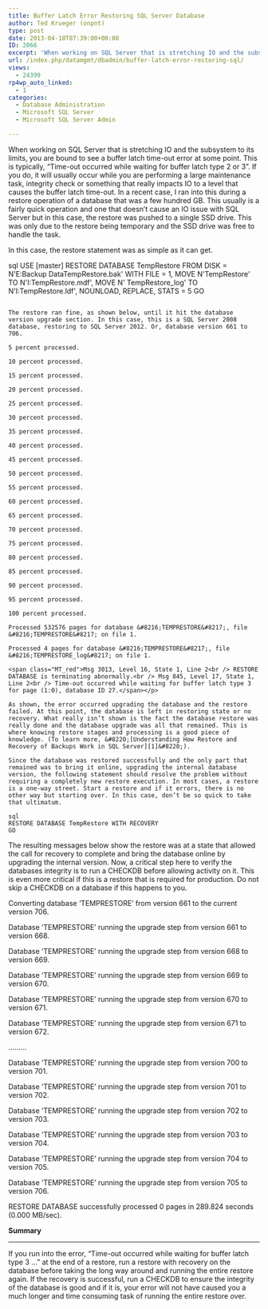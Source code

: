 ```yaml
---
title: Buffer Latch Error Restoring SQL Server Database
author: Ted Krueger (onpnt)
type: post
date: 2013-04-10T07:39:00+00:00
ID: 2066
excerpt: 'When working on SQL Server that is stretching IO and the subsystem to its limits, you are bound to see a buffer latch time-out error at some point.  This is typically, "Time-out occurred while waiting for buffer latch type 2 or 3". If you do, it will us&hellip;'
url: /index.php/datamgmt/dbadmin/buffer-latch-error-restoring-sql/
views:
  - 24399
rp4wp_auto_linked:
  - 1
categories:
  - Database Administration
  - Microsoft SQL Server
  - Microsoft SQL Server Admin

---
```

When working on SQL Server that is stretching IO and the subsystem to its limits, you are bound to see a buffer latch time-out error at some point. This is typically, &#8220;Time-out occurred while waiting for buffer latch type 2 or 3&#8221;. If you do, it will usually occur while you are performing a large maintenance task, integrity check or something that really impacts IO to a level that causes the buffer latch time-out. In a recent case, I ran into this during a restore operation of a database that was a few hundred GB. This usually is a fairly quick operation and one that doesn’t cause an IO issue with SQL Server but in this case, the restore was pushed to a single SSD drive. This was only due to the restore being temporary and the SSD drive was free to handle the task.

In this case, the restore statement was as simple as it can get.

sql
USE [master]
RESTORE DATABASE TempRestore FROM  DISK = N'E:Backup DataTempRestore.bak' 
WITH  FILE = 1,  MOVE N'TempRestore' TO N'I:TempRestore.mdf',  MOVE N' TempRestore_log' TO N'I:TempRestore.ldf',  NOUNLOAD,  REPLACE,  STATS = 5
GO
```

The restore ran fine, as shown below, until it hit the database version upgrade section. In this case, this is a SQL Server 2008 database, restoring to SQL Server 2012. Or, database version 661 to 706.

5 percent processed.
  
10 percent processed.
  
15 percent processed.
  
20 percent processed.
  
25 percent processed.
  
30 percent processed.
  
35 percent processed.
  
40 percent processed.
  
45 percent processed.
  
50 percent processed.
  
55 percent processed.
  
60 percent processed.
  
65 percent processed.
  
70 percent processed.
  
75 percent processed.
  
80 percent processed.
  
85 percent processed.
  
90 percent processed.
  
95 percent processed.
  
100 percent processed.
  
Processed 532576 pages for database &#8216;TEMPRESTORE&#8217;, file &#8216;TEMPRESTORE&#8217; on file 1.
  
Processed 4 pages for database &#8216;TEMPRESTORE&#8217;, file &#8216;TEMPRESTORE_log&#8217; on file 1.
  
<span class="MT_red">Msg 3013, Level 16, State 1, Line 2<br /> RESTORE DATABASE is terminating abnormally.<br /> Msg 845, Level 17, State 1, Line 2<br /> Time-out occurred while waiting for buffer latch type 3 for page (1:0), database ID 27.</span></p> 

As shown, the error occurred upgrading the database and the restore failed. At this point, the database is left in restoring state or no recovery. What really isn’t shown is the fact the database restore was really done and the database upgrade was all that remained. This is where knowing restore stages and processing is a good piece of knowledge. (To learn more, &#8220;[Understanding How Restore and Recovery of Backups Work in SQL Server][1]&#8220;).

Since the database was restored successfully and the only part that remained was to bring it online, upgrading the internal database version, the following statement should resolve the problem without requiring a completely new restore execution. In most cases, a restore is a one-way street. Start a restore and if it errors, there is no other way but starting over. In this case, don’t be so quick to take that ultimatum.

sql
RESTORE DATABASE TempRestore WITH RECOVERY
GO
```
The resulting messages below show the restore was at a state that allowed the call for recovery to complete and bring the database online by upgrading the internal version. Now, a critical step here to verify the databases integrity is to run a CHECKDB before allowing activity on it. This is even more critical if this is a restore that is required for production. Do not skip a CHECKDB on a database if this happens to you.

Converting database &#8216;TEMPRESTORE&#8217; from version 661 to the current version 706.
  
Database &#8216;TEMPRESTORE&#8217; running the upgrade step from version 661 to version 668.
  
Database &#8216;TEMPRESTORE&#8217; running the upgrade step from version 668 to version 669.
  
Database &#8216;TEMPRESTORE&#8217; running the upgrade step from version 669 to version 670.
  
Database &#8216;TEMPRESTORE&#8217; running the upgrade step from version 670 to version 671.
  
Database &#8216;TEMPRESTORE&#8217; running the upgrade step from version 671 to version 672.
  
………
  
Database &#8216;TEMPRESTORE&#8217; running the upgrade step from version 700 to version 701.
  
Database &#8216;TEMPRESTORE&#8217; running the upgrade step from version 701 to version 702.
  
Database &#8216;TEMPRESTORE&#8217; running the upgrade step from version 702 to version 703.
  
Database &#8216;TEMPRESTORE&#8217; running the upgrade step from version 703 to version 704.
  
Database &#8216;TEMPRESTORE&#8217; running the upgrade step from version 704 to version 705.
  
Database &#8216;TEMPRESTORE&#8217; running the upgrade step from version 705 to version 706.
  
RESTORE DATABASE successfully processed 0 pages in 289.824 seconds (0.000 MB/sec).

**Summary**

 ****

If you run into the error, “Time-out occurred while waiting for buffer latch type 3 &#8230;” at the end of a restore, run a restore with recovery on the database before taking the long way around and running the entire restore again. If the recovery is successful, run a CHECKDB to ensure the integrity of the database is good and if it is, your error will not have caused you a much longer and time consuming task of running the entire restore over.

 [1]: http://msdn.microsoft.com/en-us/library/ms191455%28v=sql.105%29.aspx